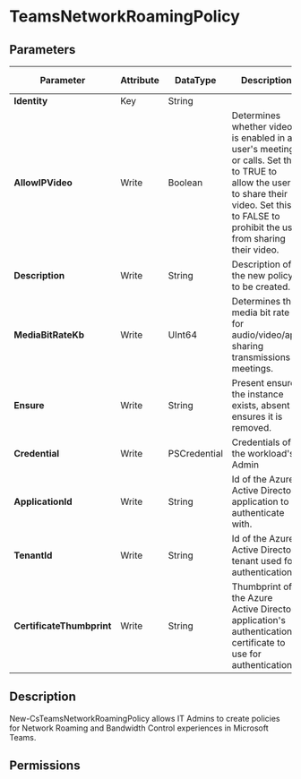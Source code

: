 ﻿# TeamsNetworkRoamingPolicy

## Parameters

| Parameter | Attribute | DataType | Description | Allowed Values |
| --- | --- | --- | --- | --- |
| **Identity** | Key | String | | |
| **AllowIPVideo** | Write | Boolean | Determines whether video is enabled in a user's meetings or calls. Set this to TRUE to allow the user to share their video. Set this to FALSE to prohibit the user from sharing their video. | |
| **Description** | Write | String | Description of the new policy to be created. | |
| **MediaBitRateKb** | Write | UInt64 | Determines the media bit rate for audio/video/app sharing transmissions in meetings. | |
| **Ensure** | Write | String | Present ensures the instance exists, absent ensures it is removed. | `Present`, `Absent` |
| **Credential** | Write | PSCredential | Credentials of the workload's Admin | |
| **ApplicationId** | Write | String | Id of the Azure Active Directory application to authenticate with. | |
| **TenantId** | Write | String | Id of the Azure Active Directory tenant used for authentication. | |
| **CertificateThumbprint** | Write | String | Thumbprint of the Azure Active Directory application's authentication certificate to use for authentication. | |


## Description

New-CsTeamsNetworkRoamingPolicy allows IT Admins to create policies for Network Roaming and Bandwidth Control experiences in Microsoft Teams.

## Permissions


